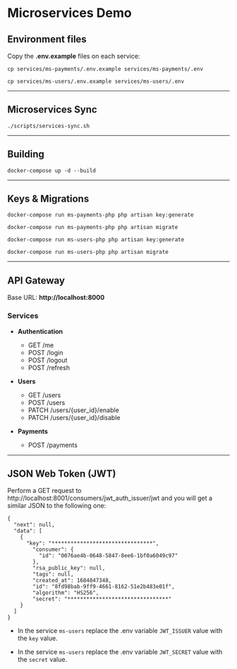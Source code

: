 # Microservices Demo

## Environment files
Copy the **.env.example** files on each service:

` cp services/ms-payments/.env.example services/ms-payments/.env `

` cp services/ms-users/.env.example services/ms-users/.env `

---

## Microservices Sync
` ./scripts/services-sync.sh `

---

## Building
` docker-compose up -d --build `

---

## Keys & Migrations
` docker-compose run ms-payments-php php artisan key:generate `

` docker-compose run ms-payments-php php artisan migrate `

` docker-compose run ms-users-php php artisan key:generate `

` docker-compose run ms-users-php php artisan migrate `

---

## API Gateway
Base URL: **http://localhost:8000**

### Services

- **Authentication**
  - GET /me
  - POST /login
  - POST /logout
  - POST /refresh

- **Users**
  - GET /users
  - POST /users
  - PATCH /users/{user_id}/enable
  - PATCH /users/{user_id}/disable

- **Payments**
  - POST /payments

---

## JSON Web Token (JWT)
Perform a GET request to http://localhost:8001/consumers/jwt_auth_issuer/jwt and you will get a similar JSON to the following one:

```
{
  "next": null,
  "data": [
    {
      "key": "********************************",
        "consumer": {
          "id": "0076ae4b-0648-5847-8ee6-1bf0a6049c97"
        },
        "rsa_public_key": null,
        "tags": null,
        "created_at": 1684847348,
        "id": "8fd98bab-9ff9-4661-8162-51e2b483e01f",
        "algorithm": "HS256",
        "secret": "********************************"
    }
  ]
}
```

- In the service ` ms-users ` replace the .env variable ` JWT_ISSUER ` value with the ` key ` value.

- In the service ` ms-users ` replace the .env variable ` JWT_SECRET ` value with the ` secret ` value.